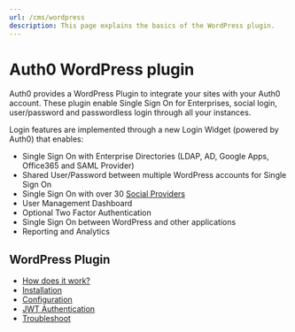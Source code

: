 ```yaml
---
url: /cms/wordpress
description: This page explains the basics of the WordPress plugin.
---
```


# Auth0 WordPress plugin

Auth0 provides a WordPress Plugin to integrate your sites with your Auth0 account. These plugin enable Single Sign On for Enterprises, social login, user/password and passwordless login through all your instances.

Login features are implemented through a new Login Widget (powered by Auth0) that enables:

- Single Sign On with Enterprise Directories (LDAP, AD, Google Apps, Office365 and SAML Provider)
- Shared User/Password between multiple WordPress accounts for Single Sign On
- Single Sign On with over 30 [Social Providers](/identityproviders)
- User Management Dashboard
- Optional Two Factor Authentication
- Single Sign On between WordPress and other applications
- Reporting and Analytics


## WordPress Plugin

- [How does it work?](/cms/wordpress/how-does-it-work)
- [Installation](/cms/wordpress/installation)
- [Configuration](/cms/wordpress/configuration)
- [JWT Authentication](/cms/wordpress/jwt-authentication)
- [Troubleshoot](/cms/wordpress/troubleshoot)
